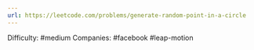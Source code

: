 ```yaml
---
url: https://leetcode.com/problems/generate-random-point-in-a-circle
---
```


Difficulty: #medium
Companies: #facebook #leap-motion